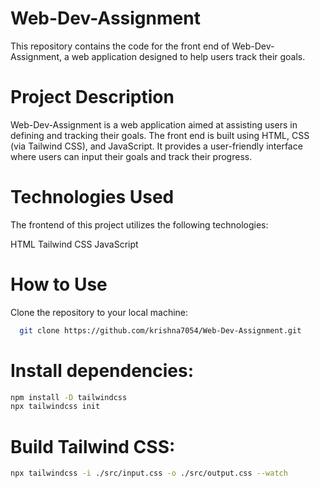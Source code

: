 # Web-Dev-Assignment
This repository contains the code for the front end of Web-Dev-Assignment, a web application designed to help users track their goals.

# Project Description
Web-Dev-Assignment is a web application aimed at assisting users in defining and tracking their goals. The front end is built using HTML, CSS (via Tailwind CSS), and JavaScript. It provides a user-friendly interface where users can input their goals and track their progress.

# Technologies Used
The frontend of this project utilizes the following technologies:

HTML
Tailwind CSS
JavaScript


# How to Use
Clone the repository to your local machine:

```bash
  git clone https://github.com/krishna7054/Web-Dev-Assignment.git
```
# Install dependencies:

```bash
npm install -D tailwindcss
npx tailwindcss init
```

# Build Tailwind CSS:
```bash
npx tailwindcss -i ./src/input.css -o ./src/output.css --watch
```

